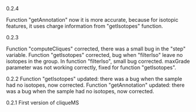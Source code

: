 0.2.4

Function "getAnnotation" now it is more
accurate, because for isotopic features,
it uses charge information from "getIsotopes"
function.

0.2.3

Function "computeCliques" corrected, there was a
small bug in the "step" variable.
Function "getIsotopes" corrected, bug when
"filterIso" leave no isotopes in the group.
In function "filterIso", small bug corrected.
maxGrade parameter was not working correctly, fixed
for function "getIsotopes".

0.2.2
Function "getIsotopes" updated: there was a
bug when the sample had no isotopes, now corrected.
Function "getAnnotation" updated: there was a
bug when the sample had no isotopes, now corrected.

0.2.1
First version of cliqueMS
